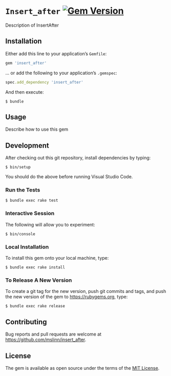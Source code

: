 # `Insert_after` [![Gem Version](https://badge.fury.io/rb/insert_after.svg)](https://badge.fury.io/rb/insert_after)

Description of InsertAfter


## Installation

Either add this line to your application&rsquo;s `Gemfile`:

```ruby
gem 'insert_after'
```

... or add the following to your application&rsquo;s `.gemspec`:

```ruby
spec.add_dependency 'insert_after'
```

And then execute:

```shell
$ bundle
```


## Usage

Describe how to use this gem


## Development

After checking out this git repository, install dependencies by typing:

```shell
$ bin/setup
```

You should do the above before running Visual Studio Code.


### Run the Tests

```shell
$ bundle exec rake test
```


### Interactive Session

The following will allow you to experiment:

```shell
$ bin/console
```


### Local Installation

To install this gem onto your local machine, type:

```shell
$ bundle exec rake install
```


### To Release A New Version

To create a git tag for the new version, push git commits and tags,
and push the new version of the gem to https://rubygems.org, type:

```shell
$ bundle exec rake release
```


## Contributing

Bug reports and pull requests are welcome at https://github.com/mslinn/insert_after.


## License

The gem is available as open source under the terms of the [MIT License](https://opensource.org/licenses/MIT).
